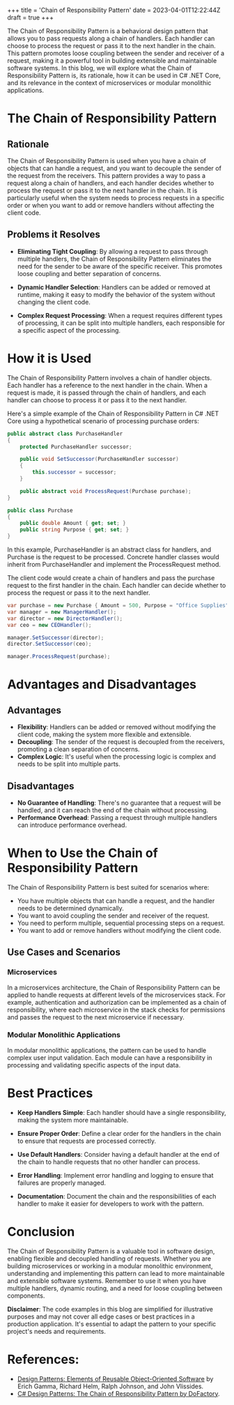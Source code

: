 +++
title = 'Chain of Responsibility Pattern'
date = 2023-04-01T12:22:44Z
draft = true
+++

The Chain of Responsibility Pattern is a behavioral design pattern that allows you to pass requests along a chain of handlers. Each handler can choose to process the request or pass it to the next handler in the chain. This pattern promotes loose coupling between the sender and receiver of a request, making it a powerful tool in building extensible and maintainable software systems. In this blog, we will explore what the Chain of Responsibility Pattern is, its rationale, how it can be used in C# .NET Core, and its relevance in the context of microservices or modular monolithic applications.

# The Chain of Responsibility Pattern

## Rationale

The Chain of Responsibility Pattern is used when you have a chain of objects that can handle a request, and you want to decouple the sender of the request from the receivers. This pattern provides a way to pass a request along a chain of handlers, and each handler decides whether to process the request or pass it to the next handler in the chain. It is particularly useful when the system needs to process requests in a specific order or when you want to add or remove handlers without affecting the client code.

## Problems it Resolves

- **Eliminating Tight Coupling**: By allowing a request to pass through multiple handlers, the Chain of Responsibility Pattern eliminates the need for the sender to be aware of the specific receiver. This promotes loose coupling and better separation of concerns.

- **Dynamic Handler Selection**: Handlers can be added or removed at runtime, making it easy to modify the behavior of the system without changing the client code.

- **Complex Request Processing**: When a request requires different types of processing, it can be split into multiple handlers, each responsible for a specific aspect of the processing.

# How it is Used

The Chain of Responsibility Pattern involves a chain of handler objects. Each handler has a reference to the next handler in the chain. When a request is made, it is passed through the chain of handlers, and each handler can choose to process it or pass it to the next handler.

Here's a simple example of the Chain of Responsibility Pattern in C# .NET Core using a hypothetical scenario of processing purchase orders:

```csharp
public abstract class PurchaseHandler
{
    protected PurchaseHandler successor;

    public void SetSuccessor(PurchaseHandler successor)
    {
        this.successor = successor;
    }

    public abstract void ProcessRequest(Purchase purchase);
}

public class Purchase
{
    public double Amount { get; set; }
    public string Purpose { get; set; }
}
```

In this example, PurchaseHandler is an abstract class for handlers, and Purchase is the request to be processed. Concrete handler classes would inherit from PurchaseHandler and implement the ProcessRequest method.

The client code would create a chain of handlers and pass the purchase request to the first handler in the chain. Each handler can decide whether to process the request or pass it to the next handler.

```csharp
var purchase = new Purchase { Amount = 500, Purpose = "Office Supplies" };
var manager = new ManagerHandler();
var director = new DirectorHandler();
var ceo = new CEOHandler();

manager.SetSuccessor(director);
director.SetSuccessor(ceo);

manager.ProcessRequest(purchase);
```

# Advantages and Disadvantages

## Advantages

- **Flexibility**: Handlers can be added or removed without modifying the client code, making the system more flexible and extensible.
- **Decoupling**: The sender of the request is decoupled from the receivers, promoting a clean separation of concerns.
- **Complex Logic**: It's useful when the processing logic is complex and needs to be split into multiple parts.

## Disadvantages

- **No Guarantee of Handling**: There's no guarantee that a request will be handled, and it can reach the end of the chain without processing.
- **Performance Overhead**: Passing a request through multiple handlers can introduce performance overhead.

# When to Use the Chain of Responsibility Pattern

The Chain of Responsibility Pattern is best suited for scenarios where:

- You have multiple objects that can handle a request, and the handler needs to be determined dynamically.
- You want to avoid coupling the sender and receiver of the request.
- You need to perform multiple, sequential processing steps on a request.
- You want to add or remove handlers without modifying the client code.

## Use Cases and Scenarios

### Microservices

In a microservices architecture, the Chain of Responsibility Pattern can be applied to handle requests at different levels of the microservices stack. For example, authentication and authorization can be implemented as a chain of responsibility, where each microservice in the stack checks for permissions and passes the request to the next microservice if necessary.

### Modular Monolithic Applications

In modular monolithic applications, the pattern can be used to handle complex user input validation. Each module can have a responsibility in processing and validating specific aspects of the input data.

# Best Practices

- **Keep Handlers Simple**: Each handler should have a single responsibility, making the system more maintainable.

- **Ensure Proper Order**: Define a clear order for the handlers in the chain to ensure that requests are processed correctly.

- **Use Default Handlers**: Consider having a default handler at the end of the chain to handle requests that no other handler can process.

- **Error Handling**: Implement error handling and logging to ensure that failures are properly managed.

- **Documentation**: Document the chain and the responsibilities of each handler to make it easier for developers to work with the pattern.

# Conclusion

The Chain of Responsibility Pattern is a valuable tool in software design, enabling flexible and decoupled handling of requests. Whether you are building microservices or working in a modular monolithic environment, understanding and implementing this pattern can lead to more maintainable and extensible software systems. Remember to use it when you have multiple handlers, dynamic routing, and a need for loose coupling between components.

**Disclaimer**: The code examples in this blog are simplified for illustrative purposes and may not cover all edge cases or best practices in a production application. It's essential to adapt the pattern to your specific project's needs and requirements.

# References:

- [Design Patterns: Elements of Reusable Object-Oriented Software](https://www.amazon.com/Design-Patterns-Elements-Reusable-Object-Oriented/dp/0201633612) by Erich Gamma, Richard Helm, Ralph Johnson, and John Vlissides.
- [C# Design Patterns: The Chain of Responsibility Pattern by DoFactory](https://www.dofactory.com/net/chain-of-responsibility-design-pattern).
